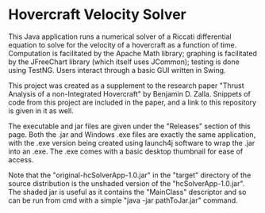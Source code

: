 # Hovercraft Velocity Solver
This Java application runs a numerical solver of a Riccati differential equation to solve for the velocity of a hovercraft as a function of time. Computation is facilitated by the Apache Math library; graphing is facilitated by the JFreeChart library (which itself uses JCommon); testing is done using TestNG. Users interact through a basic GUI written in Swing.

This project was created as a supplement to the research paper "Thrust Analysis of a non-Integrated Hovercraft" by Benjamin D. Zalla. Snippets of code from this project are included in the paper, and a link to this repository is given in it as well.

The executable and jar files are given under the "Releases" section of this page. Both the .jar and Windows .exe files are exactly the same application, with the .exe version being created using launch4j software to wrap the .jar into an .exe. The .exe comes with a basic desktop thumbnail for ease of access.

Note that the "original-hcSolverApp-1.0.jar" in the "target" directory of the source distribution is the unshaded version of the "hcSolverApp-1.0.jar". The shaded jar is useful as it contains the "MainClass" descriptor and so can be run from cmd with a simple "java -jar pathToJar.jar" command.
 
